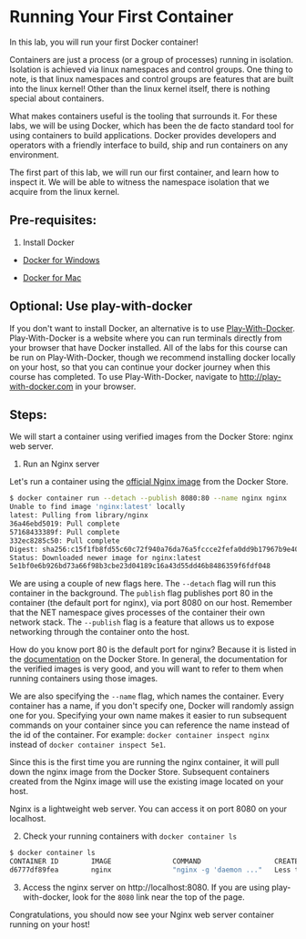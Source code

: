 # Running Your First Container

In this lab, you will run your first Docker container!

Containers are just a process (or a group of processes) running in isolation. Isolation is achieved via linux namespaces and control groups. One thing to note, is that linux namespaces and control groups are features that are built into the linux kernel! Other than the linux kernel itself, there is nothing special about containers.

What makes containers useful is the tooling that surrounds it. For these labs, we will be using Docker, which has been the de facto standard tool for using containers to build applications. Docker provides developers and operators with a friendly interface to build, ship and run containers on any environment.

The first part of this lab, we will run our first container, and learn how to inspect it. We will be able to witness the namespace isolation that we acquire from the linux kernel.

## Pre-requisites:

1. Install Docker

  * [Docker for Windows](https://docs.docker.com/v17.09/docker-for-windows/install/)
  
  * [Docker for Mac](https://docs.docker.com/v17.09/docker-for-mac/install/)
  

## **Optional:** Use play-with-docker
If you don't want to install Docker, an alternative is to use [Play-With-Docker](http://play-with-docker.com). Play-With-Docker is a website where you can run terminals directly from your browser that have Docker installed. All of the labs for this course can be run on Play-With-Docker, though we recommend installing docker locally on your host, so that you can continue your docker journey when this course has completed. To use Play-With-Docker, navigate to http://play-with-docker.com in your browser.

## Steps:

We will start a container using verified images from the Docker Store: nginx web server.

1. Run an Nginx server

Let's run a container using the [official Nginx image](https://store.docker.com/images/nginx) from the Docker Store.

```sh
$ docker container run --detach --publish 8080:80 --name nginx nginx
Unable to find image 'nginx:latest' locally
latest: Pulling from library/nginx
36a46ebd5019: Pull complete 
57168433389f: Pull complete 
332ec8285c50: Pull complete 
Digest: sha256:c15f1fb8fd55c60c72f940a76da76a5fccce2fefa0dd9b17967b9e40b0355316
Status: Downloaded newer image for nginx:latest
5e1bf0e6b926bd73a66f98b3cbe23d04189c16a43d55dd46b8486359f6fdf048
```

We are using a couple of new flags here. The `--detach` flag will run this container in the background. The `publish` flag publishes port 80 in the container (the default port for nginx), via port 8080 on our host. Remember that the NET namespace gives processes of the container their own network stack. The `--publish` flag is a feature that allows us to expose networking through the container onto the host. 

How do you know port 80 is the default port for nginx? Because it is listed in the [documentation](https://store.docker.com/images/nginx) on the Docker Store. In general, the documentation for the verified images is very good, and you will want to refer to them when running containers using those images. 

We are also specifying the `--name` flag, which names the container. Every container has a name, if you don't specify one, Docker will randomly assign one for you. Specifying your own name makes it easier to run subsequent commands on your container since you can reference the name instead of the id of the container. For example: `docker container inspect nginx` instead of `docker container inspect 5e1`.

Since this is the first time you are running the nginx container, it will pull down the nginx image from the Docker Store. Subsequent containers created from the Nginx image will use the existing image located on your host.

Nginx is a lightweight web server. You can access it on port 8080 on your localhost.

2. Check your running containers with `docker container ls`

```sh
$ docker container ls
CONTAINER ID        IMAGE               COMMAND                  CREATED                  STATUS              PORTS                     NAMES
d6777df89fea        nginx               "nginx -g 'daemon ..."   Less than a second ago   Up 2 seconds        0.0.0.0:8080->80/tcp      nginx
```


3. Access the nginx server on http://localhost:8080. If you are using play-with-docker, look for the `8080` link near the top of the page.


Congratulations, you should now see your Nginx web server container running on your host!
